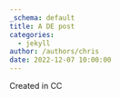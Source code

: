 ```yaml
---
_schema: default
title: A DE post
categories:
  - jekyll
author: /authors/chris
date: 2022-12-07 10:00:00
---
```

Created in CC